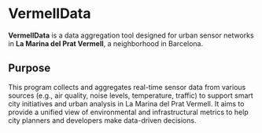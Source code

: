 # VermellData

**VermellData** is a data aggregation tool designed for urban sensor networks in **La Marina del Prat Vermell**, a neighborhood in Barcelona.

## Purpose

This program collects and aggregates real-time sensor data from various sources (e.g., air quality, noise levels, temperature, traffic) to support smart city initiatives and urban analysis in La Marina del Prat Vermell. It aims to provide a unified view of environmental and infrastructural metrics to help city planners and developers make data-driven decisions.
